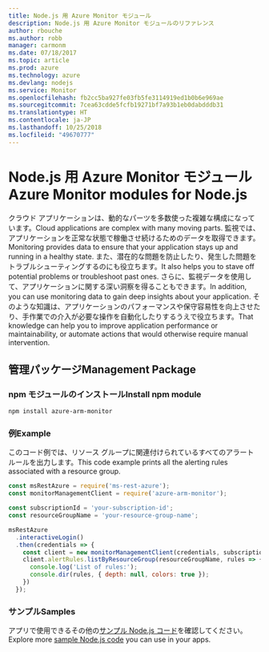 ```yaml
---
title: Node.js 用 Azure Monitor モジュール
description: Node.js 用 Azure Monitor モジュールのリファレンス
author: rbouche
ms.author: robb
manager: carmonm
ms.date: 07/18/2017
ms.topic: article
ms.prod: azure
ms.technology: azure
ms.devlang: nodejs
ms.service: Monitor
ms.openlocfilehash: fb2cc5ba927fe03fb5fe3114919ed1b0b6e969ae
ms.sourcegitcommit: 7cea63cdde5fcfb19271bf7a93b1eb0dabdddb31
ms.translationtype: HT
ms.contentlocale: ja-JP
ms.lasthandoff: 10/25/2018
ms.locfileid: "49670777"
---
```

# <a name="azure-monitor-modules-for-nodejs"></a><span data-ttu-id="9c7a3-103">Node.js 用 Azure Monitor モジュール</span><span class="sxs-lookup"><span data-stu-id="9c7a3-103">Azure Monitor modules for Node.js</span></span>

<span data-ttu-id="9c7a3-104">クラウド アプリケーションは、動的なパーツを多数使った複雑な構成になっています。</span><span class="sxs-lookup"><span data-stu-id="9c7a3-104">Cloud applications are complex with many moving parts.</span></span> <span data-ttu-id="9c7a3-105">監視では、アプリケーションを正常な状態で稼働させ続けるためのデータを取得できます。</span><span class="sxs-lookup"><span data-stu-id="9c7a3-105">Monitoring provides data to ensure that your application stays up and running in a healthy state.</span></span> <span data-ttu-id="9c7a3-106">また、潜在的な問題を防止したり、発生した問題をトラブルシューティングするのにも役立ちます。</span><span class="sxs-lookup"><span data-stu-id="9c7a3-106">It also helps you to stave off potential problems or troubleshoot past ones.</span></span> <span data-ttu-id="9c7a3-107">さらに、監視データを使用して、アプリケーションに関する深い洞察を得ることもできます。</span><span class="sxs-lookup"><span data-stu-id="9c7a3-107">In addition, you can use monitoring data to gain deep insights about your application.</span></span> <span data-ttu-id="9c7a3-108">そのような知識は、アプリケーションのパフォーマンスや保守容易性を向上させたり、手作業での介入が必要な操作を自動化したりするうえで役立ちます。</span><span class="sxs-lookup"><span data-stu-id="9c7a3-108">That knowledge can help you to improve application performance or maintainability, or automate actions that would otherwise require manual intervention.</span></span>

## <a name="management-package"></a><span data-ttu-id="9c7a3-109">管理パッケージ</span><span class="sxs-lookup"><span data-stu-id="9c7a3-109">Management Package</span></span>

### <a name="install-npm-module"></a><span data-ttu-id="9c7a3-110">npm モジュールのインストール</span><span class="sxs-lookup"><span data-stu-id="9c7a3-110">Install npm module</span></span>

```bash
npm install azure-arm-monitor
```

### <a name="example"></a><span data-ttu-id="9c7a3-111">例</span><span class="sxs-lookup"><span data-stu-id="9c7a3-111">Example</span></span>

<span data-ttu-id="9c7a3-112">このコード例では、リソース グループに関連付けられているすべてのアラート ルールを出力します。</span><span class="sxs-lookup"><span data-stu-id="9c7a3-112">This code example prints all the alerting rules associated with a resource group.</span></span>

```javascript
const msRestAzure = require('ms-rest-azure');
const monitorManagementClient = require('azure-arm-monitor');

const subscriptionId = 'your-subscription-id';
const resourceGroupName = 'your-resource-group-name';

msRestAzure
  .interactiveLogin()
  .then(credentials => {
    const client = new monitorManagementClient(credentials, subscriptionId);
    client.alertRules.listByResourceGroup(resourceGroupName, rules => {
      console.log('List of rules:');
      console.dir(rules, { depth: null, colors: true });
    })
  });
```

### <a name="samples"></a><span data-ttu-id="9c7a3-113">サンプル</span><span class="sxs-lookup"><span data-stu-id="9c7a3-113">Samples</span></span>

<span data-ttu-id="9c7a3-114">アプリで使用できるその他の[サンプル Node.js コード](https://azure.microsoft.com/resources/samples/?platform=nodejs)を確認してください。</span><span class="sxs-lookup"><span data-stu-id="9c7a3-114">Explore more [sample Node.js code](https://azure.microsoft.com/resources/samples/?platform=nodejs) you can use in your apps.</span></span>
